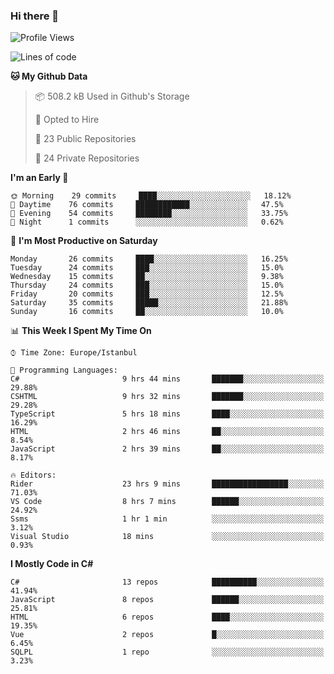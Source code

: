 ### Hi there 👋

<!--START_SECTION:waka-->
![Profile Views](http://img.shields.io/badge/Profile%20Views-0-blue)

![Lines of code](https://img.shields.io/badge/From%20Hello%20World%20I%27ve%20Written-25.2%20million%20lines%20of%20code-blue)

**🐱 My Github Data** 

> 📦 508.2 kB Used in Github's Storage 
 > 
> 💼 Opted to Hire
 > 
> 📜 23 Public Repositories
 > 
> 🔑 24 Private Repositories 

**I'm an Early 🐤** 

```text
🌞 Morning    29 commits     ████░░░░░░░░░░░░░░░░░░░░░   18.12% 
🌆 Daytime    76 commits     ████████████░░░░░░░░░░░░░   47.5% 
🌃 Evening    54 commits     ████████░░░░░░░░░░░░░░░░░   33.75% 
🌙 Night      1 commits      ░░░░░░░░░░░░░░░░░░░░░░░░░   0.62%

```
📅 **I'm Most Productive on Saturday** 

```text
Monday       26 commits     ████░░░░░░░░░░░░░░░░░░░░░   16.25% 
Tuesday      24 commits     ███░░░░░░░░░░░░░░░░░░░░░░   15.0% 
Wednesday    15 commits     ██░░░░░░░░░░░░░░░░░░░░░░░   9.38% 
Thursday     24 commits     ███░░░░░░░░░░░░░░░░░░░░░░   15.0% 
Friday       20 commits     ███░░░░░░░░░░░░░░░░░░░░░░   12.5% 
Saturday     35 commits     █████░░░░░░░░░░░░░░░░░░░░   21.88% 
Sunday       16 commits     ██░░░░░░░░░░░░░░░░░░░░░░░   10.0%

```


📊 **This Week I Spent My Time On** 

```text
⌚︎ Time Zone: Europe/Istanbul

💬 Programming Languages: 
C#                       9 hrs 44 mins       ███████░░░░░░░░░░░░░░░░░░   29.88% 
CSHTML                   9 hrs 32 mins       ███████░░░░░░░░░░░░░░░░░░   29.28% 
TypeScript               5 hrs 18 mins       ████░░░░░░░░░░░░░░░░░░░░░   16.29% 
HTML                     2 hrs 46 mins       ██░░░░░░░░░░░░░░░░░░░░░░░   8.54% 
JavaScript               2 hrs 39 mins       ██░░░░░░░░░░░░░░░░░░░░░░░   8.17%

🔥 Editors: 
Rider                    23 hrs 9 mins       █████████████████░░░░░░░░   71.03% 
VS Code                  8 hrs 7 mins        ██████░░░░░░░░░░░░░░░░░░░   24.92% 
Ssms                     1 hr 1 min          ░░░░░░░░░░░░░░░░░░░░░░░░░   3.12% 
Visual Studio            18 mins             ░░░░░░░░░░░░░░░░░░░░░░░░░   0.93%

```

**I Mostly Code in C#** 

```text
C#                       13 repos            ██████████░░░░░░░░░░░░░░░   41.94% 
JavaScript               8 repos             ██████░░░░░░░░░░░░░░░░░░░   25.81% 
HTML                     6 repos             ████░░░░░░░░░░░░░░░░░░░░░   19.35% 
Vue                      2 repos             █░░░░░░░░░░░░░░░░░░░░░░░░   6.45% 
SQLPL                    1 repo              ░░░░░░░░░░░░░░░░░░░░░░░░░   3.23%

```



<!--END_SECTION:waka-->

<!--
**ebubekirdinc/ebubekirdinc** is a ✨ _special_ ✨ repository because its `README.md` (this file) appears on your GitHub profile.

Here are some ideas to get you started:

- 🔭 I’m currently working on ...
- 🌱 I’m currently learning ...
- 👯 I’m looking to collaborate on ...
- 🤔 I’m looking for help with ...
- 💬 Ask me about ...
- 📫 How to reach me: ...
- 😄 Pronouns: ...
- ⚡ Fun fact: ...
-->
